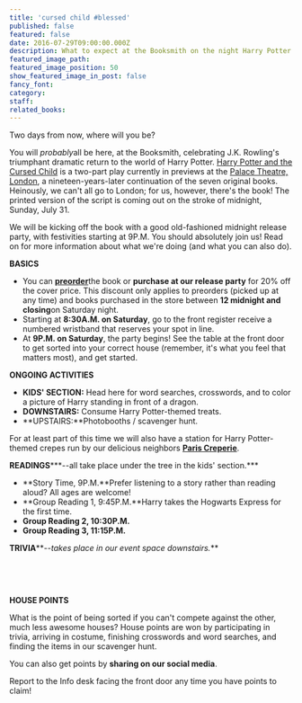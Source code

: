 ```yaml
---
title: 'cursed child #blessed'
published: false
featured: false
date: 2016-07-29T09:00:00.000Z
description: What to expect at the Booksmith on the night Harry Potter returns.
featured_image_path:
featured_image_position: 50
show_featured_image_in_post: false
fancy_font:
category:
staff:
related_books:
---
```



Two days from now, where will you be?

You will *probably*all be here, at the Booksmith, celebrating J.K. Rowling's triumphant dramatic return to the world of Harry Potter. [Harry Potter and the Cursed Child](http://www.brooklinebooksmith-shop.com/book/9781338099133?utm_source=internal&amp;utm_medium=website&amp;utm_campaign=harrypotter-2016) is a two-part play currently in previews at the [Palace Theatre, London](http://www.harrypottertheplay.com/), a nineteen-years-later continuation of the seven original books. Heinously, we can't all go to London; for us, however, there's the book! The printed version of the script is coming out on the stroke of midnight, Sunday, July 31.

We will be kicking off the book with a good old-fashioned midnight release party, with festivities starting at 9P.M. You should absolutely join us! Read on for more information about what we're doing (and what you can also do).

**BASICS**

* You can [**preorder**](http://www.brooklinebooksmith-shop.com/book/9781338099133?utm_source=internal&amp;utm_medium=website&amp;utm_campaign=harrypotter-2016)the book or **purchase at our release party** for 20% off the cover price. This discount only applies to preorders (picked up at any time) and books purchased in the store between **12 midnight and closing**on Saturday night.
* Starting at **8:30A.M. on Saturday**, go to the front register receive a numbered wristband that reserves your spot in line.
* At **9P.M. on Saturday**, the party begins! See the table at the front door to get sorted into your correct house (remember, it's what you feel that matters most), and get started.


**ONGOING ACTIVITIES**

* **KIDS' SECTION:** Head here for word searches, crosswords, and to color a picture of Harry standing in front of a dragon.
* **DOWNSTAIRS:** Consume Harry Potter-themed treats.
* **UPSTAIRS:**Photobooths / scavenger hunt.


For at least part of this time we will also have a station for Harry Potter-themed crepes run by our delicious neighbors [**Paris Creperie**](http://pariscreperie.com/).

**READINGS*****--all take place under the tree in the kids' section.***

* **Story Time, 9P.M.**Prefer listening to a story rather than reading aloud? All ages are welcome!
* **Group Reading 1, 9:45P.M.**Harry takes the Hogwarts Express for the first time.
* **Group Reading 2, 10:30P.M.**
* **Group Reading 3, 11:15P.M.**


**TRIVIA****--*takes place in our event space downstairs.***

&nbsp;

&nbsp;

**HOUSE POINTS**

What is the point of being sorted if you can't compete against the other, much less awesome houses? House points are won by participating in trivia, arriving in costume, finishing crosswords and word searches, and finding the items in our scavenger hunt.

You can also get points by **sharing on our social media**.

Report to the Info desk facing the front door any time you have points to claim!

&nbsp;